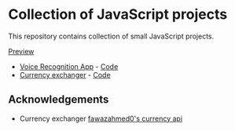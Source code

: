 # Collection of JavaScript projects

This repository contains collection of small JavaScript projects.

[Preview](https://ewa-anna.github.io/Collection/)

- [Voice Recognition App](Voice-recognition-app/index.html) - [Code](https://github.com/Ewa-Anna/Collection/tree/main/Voice-recognition-app)
- [Currency exchanger](Currency-exchanger/index.html) - [Code](https://github.com/Ewa-Anna/Collection/tree/main/Currency-exchanger)


## Acknowledgements
- Currency exchanger [fawazahmed0's currency api](https://github.com/fawazahmed0/currency-api)